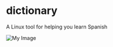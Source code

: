 # dictionary
A Linux tool for helping you learn Spanish

![My Image](https://github.com/cristiangabor/dictionary/blob/master/demonstration/demo.gif)
